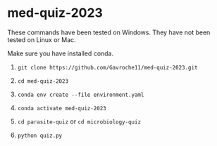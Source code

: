 # med-quiz-2023

These commands have been tested on Windows. They have not been tested on Linux or Mac.

Make sure you have installed conda.

1. `git clone https://github.com/Gavroche11/med-quiz-2023.git`

2. `cd med-quiz-2023`

3. `conda env create --file environment.yaml`

4. `conda activate med-quiz-2023`

5. `cd parasite-quiz` or `cd microbiology-quiz`

6. `python quiz.py`